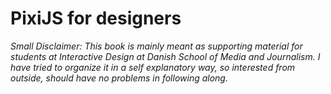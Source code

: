 # PixiJS for designers

_Small Disclaimer: This book is mainly meant as supporting material for students at Interactive Design at Danish School of Media and Journalism. I have tried to organize it in a self explanatory way, so interested from outside, should have no problems in following along._



